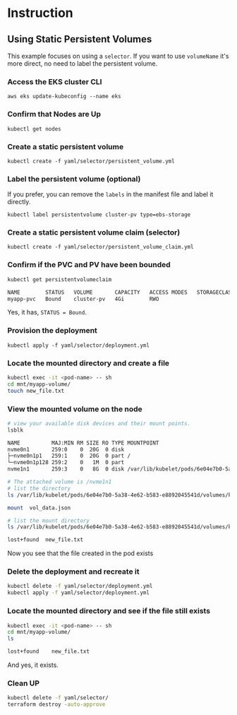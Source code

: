 # Instruction

## Using Static Persistent Volumes

This example focuses on using a `selector`. If you want to use `volumeName` it's more direct, no need to label the persistent volume.

### Access the EKS cluster CLI

`aws eks update-kubeconfig --name eks`

### Confirm that Nodes are Up

`kubectl get nodes`

### Create a static persistent volume

`kubectl create -f yaml/selector/persistent_volume.yml`

### Label the persistent volume (optional)

If you prefer, you can remove the `labels` in the manifest file and label it directly.

`kubectl label persistentvolume cluster-pv type=ebs-storage`

### Create a static persistent volume claim (selector)

`kubectl create -f yaml/selector/persistent_volume_claim.yml`

### Confirm if the PVC and PV have been bounded

```bash
kubectl get persistentvolumeclaim

NAME        STATUS   VOLUME       CAPACITY   ACCESS MODES   STORAGECLASS   VOLUMEATTRIBUTESCLASS   AGE
myapp-pvc   Bound    cluster-pv   4Gi        RWO                           <unset>                 6s
```

Yes, it has, `STATUS = Bound`.

### Provision the deployment

`kubectl apply -f yaml/selector/deployment.yml`

### Locate the mounted directory and create a file

```bash
kubectl exec -it <pod-name> -- sh
cd mnt/myapp-volume/
touch new_file.txt
```

### View the mounted volume on the node

```bash
# view your available disk devices and their mount points.
lsblk

NAME          MAJ:MIN RM SIZE RO TYPE MOUNTPOINT
nvme0n1       259:0    0  20G  0 disk 
├─nvme0n1p1   259:1    0  20G  0 part /
└─nvme0n1p128 259:2    0   1M  0 part 
nvme1n1       259:3    0   8G  0 disk /var/lib/kubelet/pods/6e04e7b0-5a38-4e62-b583-e8892045541d/volumes/kubernetes.io~csi/cluster-pv/

# The attached volume is /nvme1n1
# list the directory
ls /var/lib/kubelet/pods/6e04e7b0-5a38-4e62-b583-e8892045541d/volumes/kubernetes.io~csi/cluster-pv/

mount  vol_data.json

# list the mount directory
ls /var/lib/kubelet/pods/6e04e7b0-5a38-4e62-b583-e8892045541d/volumes/kubernetes.io~csi/cluster-pv/mount

lost+found  new_file.txt
```

Now you see that the file created in the pod exists

### Delete the deployment and recreate it

```bash
kubectl delete -f yaml/selector/deployment.yml
kubectl apply -f yaml/selector/deployment.yml
```

### Locate the mounted directory and see if the file still exists

```bash
kubectl exec -it <pod-name> -- sh
cd mnt/myapp-volume/
ls

lost+found    new_file.txt 
```

And yes, it exists.

### Clean UP

```bash
kubectl delete -f yaml/selector/
terraform destroy -auto-approve
```
